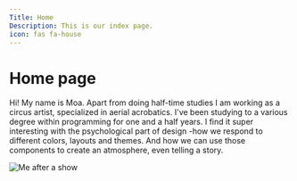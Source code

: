 ```yaml
---
Title: Home
Description: This is our index page.
icon: fas fa-house
---
```


Home page
==========================

Hi! My name is Moa. 
Apart from doing half-time studies I am working as a circus artist, specialized in aerial acrobatics.
I've been studying to a various degree within programming for one and a half years.
I find it super interesting with the psychological part of design -how we respond to different colors, layouts and themes. And how we can use those components to create an atmosphere, even telling a story.

![Me after a show](image/MOA_PREMIERE.jpg "Me")
